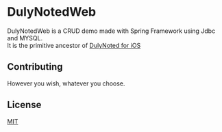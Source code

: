 # DulyNotedWeb

DulyNotedWeb is a CRUD demo made with Spring Framework using Jdbc and MYSQL.\
It is the primitive ancestor of [DulyNoted for iOS](https://github.com/d1stract3d/DulyNoted/tree/master/dulyNoted)

## Contributing

However you wish, whatever you choose.

## License

[MIT](https://choosealicense.com/licenses/mit/)
